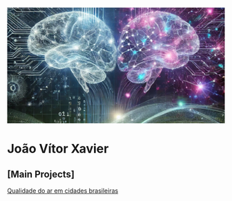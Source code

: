 ![neuro](Neuro_cut.png)

# João Vítor Xavier

## [Main Projects]
[Qualidade do ar em cidades brasileiras]()
